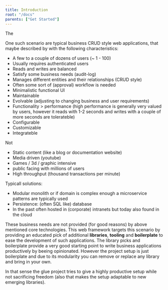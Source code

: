 ```yaml
---
title: Introduction
root: "/docs"
parents: ["Get Started"]
---
```


The

One such scenario are typical business CRUD style web applications, that maybe described by with the following characteristics:

- A few to a couple of dozens of users (~ 1 - 100)
- Usually requires authenticated users
- Reads and writes are balanced
- Satisfy some business needs (audit-log)
- Manages different entities and their relationships (CRUD style)
- Often some sort of (approval) workflow is needed
- Minimalistic functional UI
- Maintainable
- Evolvable (adjusting to changing business and user requirements)
- Functionality > performance (high performance is generally very valued by users, however it reads with 1-2 seconds and writes with a couple of more seconds are tolerateble)
- Configurable
- Customizable
- Integrateble

Not

- Static content (like a blog or documentation website)
- Media driven (youtube)
- Games / 3d / graphic intensive
- public facing with millions of users
- High throughput (thousand transactions per minute)

Typicall solutions:

- Modular monolith or if domain is complex enough a microservice patterns are typically used
- Persistence: (often SQL like) database
- In the past often hosted in (corporate) intranets but today also found in the cloud

These business needs are not provided (for good reasons) by above mentioned core technologies. This web framework targets this scenario by providing an educated pick of additional **libraries**, **tooling** and **boilerplate** to ease the development of such applications. The library picks and boilerplate provide a very good starting point to write business applications productively by beeing opinionated. However the project setup is just boilerplate and due to its modularity you can remove or replace any library and bring in your own.

In that sense the glue project tries to give a highly productive setup while not sacrificing freedom (also that makes the setup adaptable to new emerging libraries).

<!-- # What is included?

1. A solid pick of libraries to handle most needs of a typical web based application (i.e. authentication, client-side routing, form helpers, validation helpers, integrations etc...)
2. Patterns and opinions around these libraries (CQRS, clean, evolvable and plugin based architecture)
3. Ready to use business modules (workflow, audit-log and more)
4. Boilerplate / templates

# Core

- UI Controls (Ant Design)
- Navigation and Layouts (Ant Design + Reach Router)
- Forms (Formik + Ant Design + server side Asp Net Core validation)
- CQRS
- Data Access (Entity Framework, MS SQL Server, PostgreSQL)
- Logging (Serilog)
- Strongly typed TypeScript client -->

<!-- # Upcoming Features

- Ready-to-use Business Modules (i.e. Audit-Log, Approvals, Workflow etc...)
- Security (Asp .Net Core + IdentityServer)
- Datafetching (Suspense)
- Live/Bidirectional communication (SignalR) -->

<!-- # Evaluating

- Workflow Core (neutral)
- GraphQL (pessimistic)
- gRPC (neutral)
- Csharp Scripting (optimistic) -->

<!-- # Extended

- Documentation (Gatsby + Antd)
- CI/CD (AzureDevops)
- Microservice (Polly, proxy thing)
- Mobile (React Native & Expo) -->
